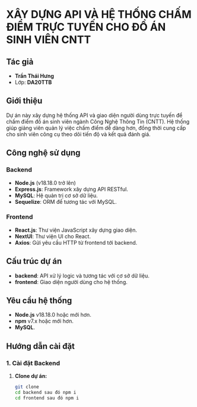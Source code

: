 # XÂY DỰNG API VÀ HỆ THỐNG CHẤM ĐIỂM TRỰC TUYẾN CHO ĐỒ ÁN SINH VIÊN CNTT

## Tác giả
- **Trần Thái Hưng**
- Lớp: **DA20TTB**

## Giới thiệu
Dự án này xây dựng hệ thống API và giao diện người dùng trực tuyến để chấm điểm đồ án sinh viên ngành Công Nghệ Thông Tin (CNTT). Hệ thống giúp giảng viên quản lý việc chấm điểm dễ dàng hơn, đồng thời cung cấp cho sinh viên công cụ theo dõi tiến độ và kết quả đánh giá.

## Công nghệ sử dụng
### Backend
- **Node.js** (v18.18.0 trở lên)
- **Express.js**: Framework xây dựng API RESTful.
- **MySQL**: Hệ quản trị cơ sở dữ liệu.
- **Sequelize**: ORM để tương tác với MySQL.

### Frontend
- **React.js**: Thư viện JavaScript xây dựng giao diện.
- **NextUI**: Thư viện UI cho React.
- **Axios**: Gửi yêu cầu HTTP từ frontend tới backend.

## Cấu trúc dự án
- **backend**: API xử lý logic và tương tác với cơ sở dữ liệu.
- **frontend**: Giao diện người dùng cho hệ thống.

## Yêu cầu hệ thống
- **Node.js** v18.18.0 hoặc mới hơn.
- **npm** v7.x hoặc mới hơn.
- **MySQL**.

## Hướng dẫn cài đặt

### 1. Cài đặt Backend
1. **Clone dự án:**
   ```bash
   git clone
   cd backend sau đó npm i
   cd frontend sau đó npm i
